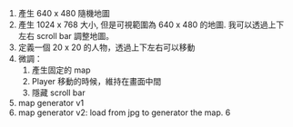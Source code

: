 
1. 產生 640 x 480 隨機地圖
2. 產生 1024 x 768 大小, 但是可視範圍為 640 x 480 的地圖. 我可以透過上下左右 scroll bar 調整地圖。
3. 定義一個 20 x 20 的人物，透過上下左右可以移動
4. 微調：
    1. 產生固定的 map
    2. Player 移動的時候，維持在畫面中間
    3. 隱藏 scroll bar
5. map generator v1
6. map generator v2: load from jpg to generator the map.
6